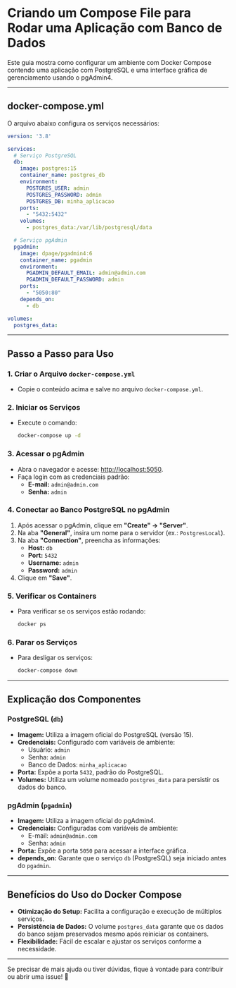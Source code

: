# Criando um Compose File para Rodar uma Aplicação com Banco de Dados

Este guia mostra como configurar um ambiente com Docker Compose contendo uma aplicação com PostgreSQL e uma interface gráfica de gerenciamento usando o pgAdmin4.

---

## **docker-compose.yml**

O arquivo abaixo configura os serviços necessários:

```yaml
version: '3.8'

services:
  # Serviço PostgreSQL
  db:
    image: postgres:15
    container_name: postgres_db
    environment:
      POSTGRES_USER: admin
      POSTGRES_PASSWORD: admin
      POSTGRES_DB: minha_aplicacao
    ports:
      - "5432:5432"
    volumes:
      - postgres_data:/var/lib/postgresql/data

  # Serviço pgAdmin
  pgadmin:
    image: dpage/pgadmin4:6
    container_name: pgadmin
    environment:
      PGADMIN_DEFAULT_EMAIL: admin@admin.com
      PGADMIN_DEFAULT_PASSWORD: admin
    ports:
      - "5050:80"
    depends_on:
      - db

volumes:
  postgres_data:
```

---

## **Passo a Passo para Uso**

### **1. Criar o Arquivo `docker-compose.yml`**
- Copie o conteúdo acima e salve no arquivo `docker-compose.yml`.

### **2. Iniciar os Serviços**
- Execute o comando:
  ```bash
  docker-compose up -d
  ```

### **3. Acessar o pgAdmin**
- Abra o navegador e acesse: [http://localhost:5050](http://localhost:5050).
- Faça login com as credenciais padrão:
  - **E-mail:** `admin@admin.com`
  - **Senha:** `admin`

### **4. Conectar ao Banco PostgreSQL no pgAdmin**
1. Após acessar o pgAdmin, clique em **"Create" → "Server"**.
2. Na aba **"General"**, insira um nome para o servidor (ex.: `PostgresLocal`).
3. Na aba **"Connection"**, preencha as informações:
   - **Host:** `db`
   - **Port:** `5432`
   - **Username:** `admin`
   - **Password:** `admin`
4. Clique em **"Save"**.

### **5. Verificar os Containers**
- Para verificar se os serviços estão rodando:
  ```bash
  docker ps
  ```

### **6. Parar os Serviços**
- Para desligar os serviços:
  ```bash
  docker-compose down
  ```

---

## **Explicação dos Componentes**

### **PostgreSQL (`db`)**
- **Imagem:** Utiliza a imagem oficial do PostgreSQL (versão 15).
- **Credenciais:** Configurado com variáveis de ambiente:
  - Usuário: `admin`
  - Senha: `admin`
  - Banco de Dados: `minha_aplicacao`
- **Porta:** Expõe a porta `5432`, padrão do PostgreSQL.
- **Volumes:** Utiliza um volume nomeado `postgres_data` para persistir os dados do banco.

### **pgAdmin (`pgadmin`)**
- **Imagem:** Utiliza a imagem oficial do pgAdmin4.
- **Credenciais:** Configuradas com variáveis de ambiente:
  - E-mail: `admin@admin.com`
  - Senha: `admin`
- **Porta:** Expõe a porta `5050` para acessar a interface gráfica.
- **depends_on:** Garante que o serviço `db` (PostgreSQL) seja iniciado antes do `pgadmin`.

---

## **Benefícios do Uso do Docker Compose**
- **Otimização do Setup:** Facilita a configuração e execução de múltiplos serviços.
- **Persistência de Dados:** O volume `postgres_data` garante que os dados do banco sejam preservados mesmo após reiniciar os containers.
- **Flexibilidade:** Fácil de escalar e ajustar os serviços conforme a necessidade.

---

Se precisar de mais ajuda ou tiver dúvidas, fique à vontade para contribuir ou abrir uma issue! 🚀
